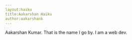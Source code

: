 ```yaml
---
layout:haiku
title:Aakarshan Haiku
author:aakarshank
---
```


Aakarshan Kumar.
That is the name I go by.
I am a web dev.
